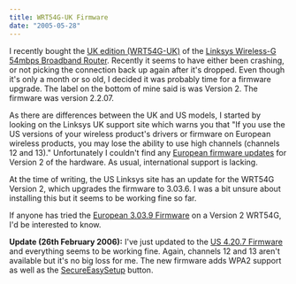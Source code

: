 ```yaml
---
title: WRT54G-UK Firmware
date: "2005-05-28"
---
```

I recently bought the <a href="http://www.ebuyer.com/customer/products/index.html?product_uid=45023" target="_blank">UK edition (WRT54G-UK)</a> of the [Linksys Wireless-G 54mbps Broadband Router](http://www.linksys.com/products/product.asp?prid=508). Recently it seems to have either been crashing, or not picking the connection back up again after it's dropped. Even though it's only a month or so old, I decided it was probably time for a firmware upgrade. The label on the bottom of mine said is was Version 2. The firmware was version 2.2.07.

As there are differences between the UK and US models, I started by looking on the Linksys UK support site which warns you that "If you use the US versions of your wireless product's drivers or firmware on European wireless products, you may lose the ability to use high channels (channels 12 and 13)." Unfortunately I couldn't find any [European firmware updates](http://www.linksys.com/international/firmware.asp?intfwid=75&coid=6) for Version 2 of the hardware. As usual, international support is lacking.

At the time of writing, the US Linksys site has an update for the WRT54G Version 2, which upgrades the firmware to 3.03.6. I was a bit unsure about installing this but it seems to be working fine so far.

If anyone has tried the [European 3.03.9 Firmware](http://www.linksys.com/download/vertxt/wrt54g_ver22_eu.txt) on a Version 2 WRT54G, I'd be interested to know.

**Update (26th February 2006):** I've just updated to the <a href="http://www.linksys.com/servlet/Satellite?c=L_Download_C2&childpagename=US%2FLayout&cid=1115417109974&packedargs=sku%3D1121874579215&pagename=Linksys%2FCommon%2FVisitorWrapper" target="_blank">US 4.20.7 Firmware</a> and everything seems to be working fine. Again, channels 12 and 13 aren't available but it's no big loss for me. The new firmware adds WPA2 support as well as the <a href="http://www.linksys.com/servlet/Satellite?c=L_Promotion_C2&childpagename=US%2FLayout&cid=1121874561907&pagename=Linksys%2FCommon%2FVisitorWrapper" target="_blank">SecureEasySetup</a> button.